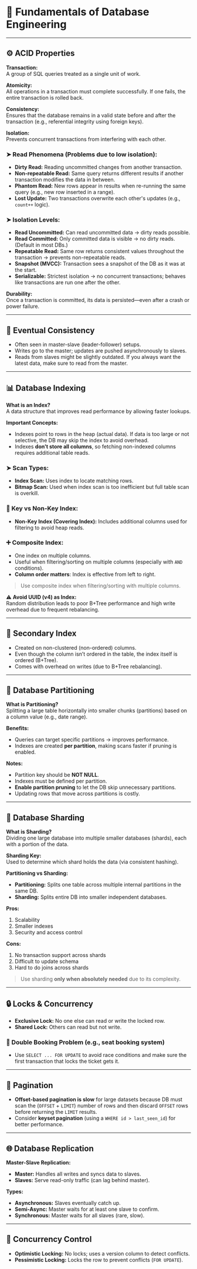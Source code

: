 # 📘 Fundamentals of Database Engineering

---

## ⚙️ ACID Properties

**Transaction:**  
A group of SQL queries treated as a single unit of work.

**Atomicity:**  
All operations in a transaction must complete successfully. If one fails, the entire transaction is rolled back.

**Consistency:**  
Ensures that the database remains in a valid state before and after the transaction (e.g., referential integrity using foreign keys).

**Isolation:**  
Prevents concurrent transactions from interfering with each other.

### ➤ Read Phenomena (Problems due to low isolation):
- **Dirty Read:** Reading uncommitted changes from another transaction.
- **Non-repeatable Read:** Same query returns different results if another transaction modifies the data in between.
- **Phantom Read:** New rows appear in results when re-running the same query (e.g., new row inserted in a range).
- **Lost Update:** Two transactions overwrite each other's updates (e.g., `count++` logic).

### ➤ Isolation Levels:
- **Read Uncommitted:** Can read uncommitted data → dirty reads possible.
- **Read Committed:** Only committed data is visible → no dirty reads. (Default in most DBs.)
- **Repeatable Read:** Same row returns consistent values throughout the transaction → prevents non-repeatable reads.
- **Snapshot (MVCC):** Transaction sees a snapshot of the DB as it was at the start.
- **Serializable:** Strictest isolation → no concurrent transactions; behaves like transactions are run one after the other.

**Durability:**  
Once a transaction is committed, its data is persisted—even after a crash or power failure.

---

## 🔄 Eventual Consistency

- Often seen in master-slave (leader-follower) setups.
- Writes go to the master; updates are pushed asynchronously to slaves.
- Reads from slaves might be slightly outdated. If you always want the latest data, make sure to read from the master.

---

## 📊 Database Indexing

**What is an Index?**  
A data structure that improves read performance by allowing faster lookups.

**Important Concepts:**
- Indexes point to rows in the heap (actual data). If data is too large or not selective, the DB may skip the index to avoid overhead.
- Indexes **don’t store all columns**, so fetching non-indexed columns requires additional table reads.

### ➤ Scan Types:
- **Index Scan:** Uses index to locate matching rows.
- **Bitmap Scan:** Used when index scan is too inefficient but full table scan is overkill.

### 🔑 Key vs Non-Key Index:
- **Non-Key Index (Covering Index):** Includes additional columns used for filtering to avoid heap reads.

### ➕ Composite Index:
- One index on multiple columns.
- Useful when filtering/sorting on multiple columns (especially with `AND` conditions).
- **Column order matters**: Index is effective from left to right.

> Use composite index when filtering/sorting with multiple columns.

⚠️ **Avoid UUID (v4) as Index:**  
Random distribution leads to poor B+Tree performance and high write overhead due to frequent rebalancing.

---

## 📂 Secondary Index

- Created on non-clustered (non-ordered) columns.
- Even though the column isn’t ordered in the table, the index itself is ordered (B+Tree).
- Comes with overhead on writes (due to B+Tree rebalancing).

---

## 📁 Database Partitioning

**What is Partitioning?**  
Splitting a large table horizontally into smaller chunks (partitions) based on a column value (e.g., date range).

**Benefits:**
- Queries can target specific partitions → improves performance.
- Indexes are created **per partition**, making scans faster if pruning is enabled.

**Notes:**
- Partition key should be **NOT NULL**.
- Indexes must be defined per partition.
- **Enable partition pruning** to let the DB skip unnecessary partitions.
- Updating rows that move across partitions is costly.

---

## 🔀 Database Sharding

**What is Sharding?**  
Dividing one large database into multiple smaller databases (shards), each with a portion of the data.

**Sharding Key:**  
Used to determine which shard holds the data (via consistent hashing).

**Partitioning vs Sharding:**
- **Partitioning:** Splits one table across multiple internal partitions in the same DB.
- **Sharding:** Splits entire DB into smaller independent databases.

**Pros:**
1. Scalability
2. Smaller indexes
3. Security and access control

**Cons:**
1. No transaction support across shards
2. Difficult to update schema
3. Hard to do joins across shards

> Use sharding **only when absolutely needed** due to its complexity.

---

## 🔒 Locks & Concurrency

- **Exclusive Lock:** No one else can read or write the locked row.
- **Shared Lock:** Others can read but not write.

### 🔁 Double Booking Problem (e.g., seat booking system)
- Use `SELECT ... FOR UPDATE` to avoid race conditions and make sure the first transaction that locks the ticket gets it.

---

## 📄 Pagination

- **Offset-based pagination is slow** for large datasets because DB must scan the (`OFFSET` + `LIMIT`) number of rows and then discard `OFFSET` rows before returning the `LIMIT` results.
- Consider **keyset pagination** (using a `WHERE id > last_seen_id`) for better performance.

---

## 🌐 Database Replication

**Master-Slave Replication:**
- **Master:** Handles all writes and syncs data to slaves.
- **Slaves:** Serve read-only traffic (can lag behind master).

**Types:**
- **Asynchronous:** Slaves eventually catch up.
- **Semi-Async:** Master waits for at least one slave to confirm.
- **Synchronous:** Master waits for all slaves (rare, slow).

---

## 🧠 Concurrency Control

- **Optimistic Locking:** No locks; uses a version column to detect conflicts.
- **Pessimistic Locking:** Locks the row to prevent conflicts (`FOR UPDATE`).

